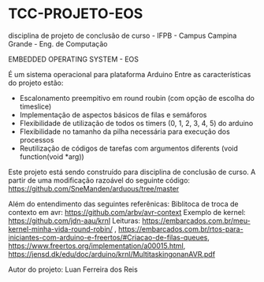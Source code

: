 # TCC-PROJETO-EOS
disciplina de projeto de conclusão de curso - IFPB - Campus Campina Grande - Eng. de Computação

EMBEDDED OPERATING SYSTEM - EOS

É um sistema operacional para plataforma Arduino
Entre as características do projeto estão:
  * Escalonamento preempitivo em round roubin (com opção de escolha do timeslice)
  * Implementação de aspectos básicos de filas e semáforos
  * Flexibilidade de utilização de todos os timers (0, 1, 2, 3, 4, 5) do arduino
  * Flexibilidade no tamanho da pilha necessária para execução dos processos
  * Reutilização de códigos de tarefas com argumentos diferents (void function(void *arg))



Este projeto está sendo construído para disciplina de conclusão de curso.
A partir de uma modificação razoável do seguinte código: 
  https://github.com/SneManden/arduous/tree/master
 
 Além do entendimento das seguintes referênicas:
 Biblitoca de troca de contexto em avr: https://github.com/arbv/avr-context
 Exemplo de kernel:  https://github.com/jdn-aau/krnl
 Leituras: https://embarcados.com.br/meu-kernel-minha-vida-round-robin/ , 
           https://embarcados.com.br/rtos-para-iniciantes-com-arduino-e-freertos/#Criacao-de-filas-queues, 
           https://www.freertos.org/implementation/a00015.html, 
           https://jensd.dk/edu/doc/arduino/krnl/MultitaskingonanAVR.pdf
           
           
 Autor do projeto: Luan Ferreira dos Reis 
 
 
 
 
 
 
 

